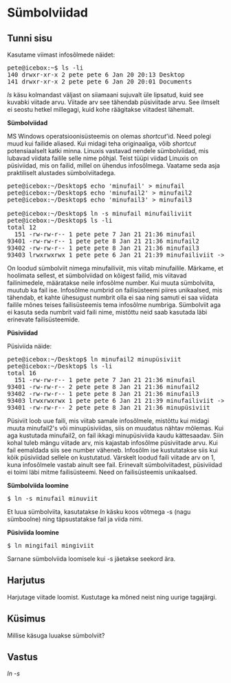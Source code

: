 ﻿# Sümbolviidad
## Tunni sisu

Kasutame viimast infosõlmede näidet:

<pre>
pete@icebox:~$ ls -li
140 drwxr-xr-x 2 pete pete 6 Jan 20 20:13 Desktop
141 drwxr-xr-x 2 pete pete 6 Jan 20 20:01 Documents
</pre>

*ls* käsu kolmandast väljast on siiamaani sujuvalt üle lipsatud, kuid see kuvabki viitade arvu. Viitade arv see tähendab püsiviitade arvu. See ilmselt ei seostu hetkel millegagi, kuid kohe räägitakse viitadest lähemalt.

<b>Sümbolviidad</b>

MS Windows operatsioonisüsteemis on olemas *shortcut*'id. Need polegi muud kui failide aliased. Kui midagi teha originaaliga, võib *shortcut* potensiaalselt katki minna. Linuxis vastavad nendele sümbolviidad, mis lubavad viidata failile selle nime põhjal. Teist tüüpi viidad Linuxis on püsiviidad, mis on failid, millel on ühendus infosõlmega. Vaatame seda asja praktiliselt alustades sümbolviitadega.
 
<pre>
pete@icebox:~/Desktop$ echo 'minufail' > minufail
pete@icebox:~/Desktop$ echo 'minufail2' > minufail2
pete@icebox:~/Desktop$ echo 'minufail3' > minufail3

pete@icebox:~/Desktop$ ln -s minufail minufailiviit
pete@icebox:~/Desktop$ ls -li
total 12
  151 -rw-rw-r-- 1 pete pete 7 Jan 21 21:36 minufail
93401 -rw-rw-r-- 1 pete pete 8 Jan 21 21:36 minufail2
93402 -rw-rw-r-- 1 pete pete 8 Jan 21 21:36 minufail3
93403 lrwxrwxrwx 1 pete pete 6 Jan 21 21:39 minufailiviit -> minufail
</pre>

On loodud sümbolviit nimega minufailiviit, mis viitab minufailile. Märkame, et hoolimata sellest, et sümbolviidad on kõigest failid, mis viitavad failinimedele, määratakse neile infosõlme number. Kui muuta sümbolviita, muutub ka fail ise. Infosõlme numbrid on failisüsteemi piires unikaalsed, mis tähendab, et kahte ühesugust numbrit olla ei saa ning samuti ei saa viidata failile mõnes teises failisüsteemis tema infosõlme numbriga. Sümbolviit aga ei kasuta seda numbrit vaid faili nime, mistõttu neid saab kasutada läbi erinevate failisüsteemide.

<b>Püsiviidad</b>

Püsiviida näide:

<pre>
pete@icebox:~/Desktop$ ln minufail2 minupüsiviit
pete@icebox:~/Desktop$ ls -li
total 16
  151 -rw-rw-r-- 1 pete pete 7 Jan 21 21:36 minufail
93401 -rw-rw-r-- 2 pete pete 8 Jan 21 21:36 minufail2
93402 -rw-rw-r-- 1 pete pete 8 Jan 21 21:36 minufail3
93403 lrwxrwxrwx 1 pete pete 6 Jan 21 21:39 minufailiviit -> minufail
93401 -rw-rw-r-- 2 pete pete 8 Jan 21 21:36 minupüsiviit
</pre>

Püsiviit loob uue faili, mis viitab samale infosõlmele, mistõttu kui midagi muuta minufail2's või minupüsiviidas, siis on muudatus nähtav mõlemas. Kui aga kustutada minufail2, on fail ikkagi minupüsiviida kaudu kättesaadav. Siin kohal tuleb mängu viitade arv, mis kajastab infosõlme püsiviitade arvu. Kui fail eemaldada siis see number väheneb. Infosõlm ise kustutatakse siis kui kõik püsiviidad sellele on kustutatud. Värskelt loodud faili viitade arv on 1, kuna infosõlmele vastab ainult see fail. Erinevalt sümbolviitadest, püsiviidad ei toimi läbi mitme failisüsteemi. Need on failisüsteemis unikaalsed.

<b>Sümbolviida loomine</b>

<pre>
$ ln -s minufail minuviit</pre>

Et luua sümbolviita, kasutatakse *ln* käsku koos võtmega -s (nagu sümboolne) ning täpsustatakse fail ja viida nimi.

<b>Püsiviida loomine</b>

<pre>
$ ln mingifail mingiviit</pre>

Sarnane sümbolviida loomisele kui -s jäetakse seekord ära.

## Harjutus

Harjutage viitade loomist. Kustutage ka mõned neist ning uurige tagajärgi.

## Küsimus

Millise käsuga luuakse sümbolviit?

## Vastus

*ln -s*
